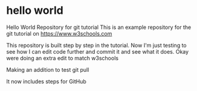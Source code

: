 # hello world 
Hello World Repository for git tutorial 
This is an example repository for the git tutorial on https://www.w3schools.com

This repository is built step by step in the tutorial.
Now I'm just testing to see how I can edit code further and commit it and see what it does. 
Okay were doing an extra edit to match w3schools

Making an addition to test git pull

It now includes steps for GitHub
